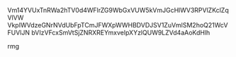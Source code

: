 Vm14YVUxTnRWa2hTV0d4WFlrZG9WbGxVUW5kVmJGcHlWV3RPVlZKclZqVlVW
VkpIWVdzeGNrNVdUbFpTCmJFWXpWWHBDVDJSV1ZuVmlSM2hoQ21WcVFUVlJN
bVIzVFcxSmVtSjZNRXREYmxvelpXYzlQUW9LZVd4aAoKdHlh

rmg